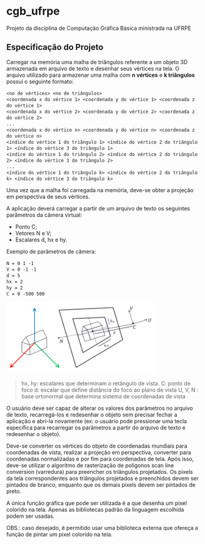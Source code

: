 # cgb_ufrpe
Projeto da disciplina de Computação Gráfica Básica ministrada na UFRPE

## Especificação do Projeto

Carregar na memória uma malha de triângulos referente a um objeto 3D armazenada em arquivo de texto e desenhar seus vértices na tela. O arquivo utilizado para armazenar uma malha com **n vértices** e **k triângulos** possui o seguinte formato:

```
<no de vértices> <no de triângulos>
<coordenada x do vértice 1> <coordenada y do vértice 1> <coordenada z do vértice 1>
<coordenada x do vértice 2> <coordenada y do vértice 2> <coordenada z do vértice 2>
...
<coordenada x do vértice n> <coordenada y do vértice n> <coordenada z do vértice n>
<índice do vértice 1 do triângulo 1> <índice do vértice 2 do triângulo 1> <índice do vértice 3 do triângulo 1>
<índice do vértice 1 do triângulo 2> <índice do vértice 2 do triângulo 2> <índice do vértice 3 do triângulo 2>
...
<índice do vértice 1 do triângulo k> <índice do vértice 2 do triângulo k> <índice do vértice 3 do triângulo k>
```

Uma vez que a malha foi carregada na memória, deve-se obter a projeção em perspectiva de seus vértices.

A aplicação deverá carregar a partir de um arquivo de texto os seguintes parâmetros da
câmera virtual:
* Ponto C;
* Vetores N e V;
* Escalares d, hx e hy.

Exemplo de parâmetros de câmera:
```
N = 0 1 -1
V = 0 -1 -1
d = 5
hx = 2
hy = 2
C = 0 -500 500
```

![parametros](docs/parametros.png)

> hx, hy: escalares que determinam o retângulo de vista.
> C: ponto de foco
> d: escalar que define distância do foco ao plano de vista
> U, V, N : base ortonormal que determina sistema de coordenadas de vista


O usuário deve ser capaz de alterar os valores dos parâmetros no arquivo de texto, recarregá-los e redesenhar o objeto sem precisar fechar a aplicação e abri-la novamente (ex: o usuário pode pressionar uma tecla específica para recarregar os parâmetros a partir do arquivo de texto e redesenhar o objeto).

Deve-se converter os vértices do objeto de coordenadas mundiais para coordenadas de vista, realizar a projeção em perspectiva, converter para coordenadas normalizadas e por fim para coordenadas de tela. Após isso, deve-se utilizar o algoritmo de rasterização de polígonos scan line conversion (varredura) para preencher os triângulos projetados. Os pixels da tela correspondentes aos triângulos projetados e preenchidos devem ser pintados de branco, enquanto que os demais pixels devem ser pintados de preto.

A única função gráfica que pode ser utilizada é a que desenha um pixel colorido na tela. Apenas as bibliotecas padrão da linguagem escolhida podem ser usadas.

OBS.: caso desejado, é permitido usar uma biblioteca externa que ofereça a função de pintar um pixel colorido na tela.
